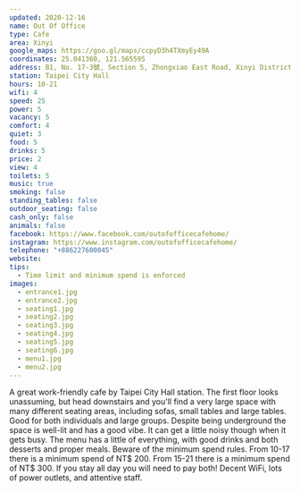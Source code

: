 ```yaml
---
updated: 2020-12-16
name: Out Of Office
type: Cafe
area: Xinyi
google_maps: https://goo.gl/maps/ccpyD3h4TXmyEy49A
coordinates: 25.041360, 121.565595
address: B1, No. 17-3號, Section 5, Zhongxiao East Road, Xinyi District, Taipei City, Taiwan 110
station: Taipei City Hall
hours: 10-21
wifi: 4
speed: 25
power: 5
vacancy: 5
comfort: 4
quiet: 3
food: 5
drinks: 5
price: 2
view: 4
toilets: 5
music: true
smoking: false
standing_tables: false
outdoor_seating: false
cash_only: false
animals: false
facebook: https://www.facebook.com/outofofficecafehome/
instagram: https://www.instagram.com/outofofficecafehome/
telephone: "+886227600045"
website: 
tips:
  - Time limit and minimum spend is enforced
images:
  - entrance1.jpg
  - entrance2.jpg
  - seating1.jpg
  - seating2.jpg
  - seating3.jpg
  - seating4.jpg
  - seating5.jpg
  - seating6.jpg
  - menu1.jpg
  - menu2.jpg
---
```


A great work-friendly cafe by Taipei City Hall station. The first floor looks unassuming, but head downstairs and you'll find a very large space with many different seating areas, including sofas, small tables and large tables. Good for both individuals and large groups. Despite being underground the space is well-lit and has a good vibe. It can get a little noisy though when it gets busy. The menu has a little of everything, with good drinks and both desserts and proper meals. Beware of the minimum spend rules. From 10-17 there is a minimum spend of NT$ 200. From 15-21 there is a minimum spend of NT$ 300. If you stay all day you will need to pay both! Decent WiFi, lots of power outlets, and attentive staff.
